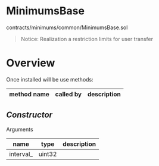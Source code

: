 # MinimumsBase

contracts/minimums/common/MinimumsBase.sol

> Notice: Realization a restriction limits for user transfer 

# Overview

Once installed will be use methods:

| **method name** | **called by** | **description** |
|-|-|-|
## *Constructor*


Arguments

| **name** | **type** | **description** |
|-|-|-|
| interval_ | uint32 |  |


